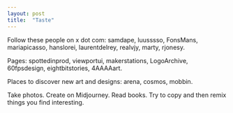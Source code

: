 ```yaml
---
layout: post
title:  "Taste"
---
```


Follow these people on x dot com: samdape, luusssso, FonsMans, mariapicasso, hanslorei, laurentdelrey, realvjy, marty, rjonesy.

Pages: spottedinprod, viewportui, makerstations, LogoArchive, 60fpsdesign, eightbitstories, 4AAAAart.

Places to discover new art and designs: arena, cosmos, mobbin.

Take photos. Create on Midjourney. Read books. Try to copy and then remix things you find interesting.
